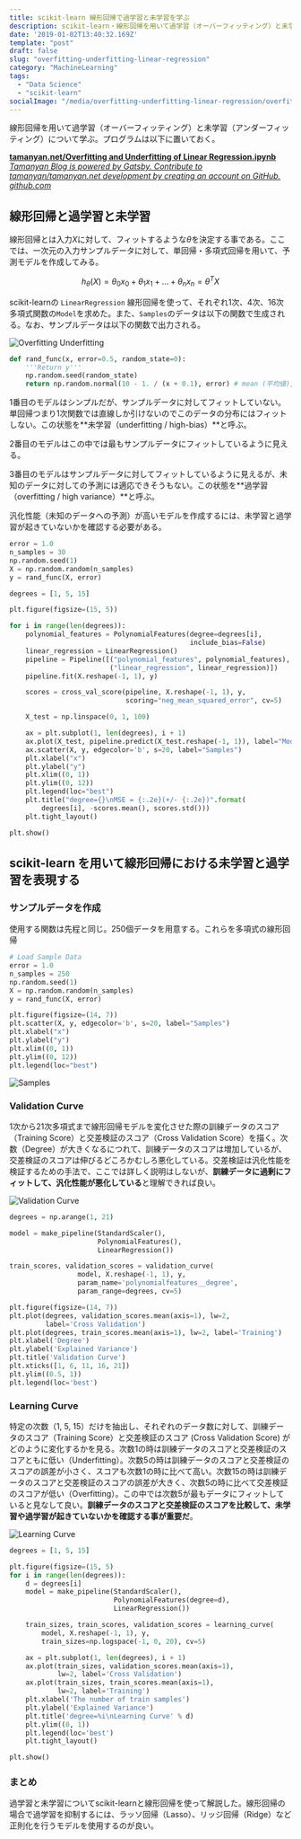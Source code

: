 ```yaml
---
title: scikit-learn 線形回帰で過学習と未学習を学ぶ
description: scikit-learn・線形回帰を用いて過学習（オーバーフィッティング）と未学習（アンダーフィッティング）について学ぶ
date: '2019-01-02T13:40:32.169Z'
template: "post"
draft: false
slug: "overfitting-underfitting-linear-regression"
category: "MachineLearning"
tags:
  - "Data Science"
  - "scikit-learn"
socialImage: "/media/overfitting-underfitting-linear-regression/overfitting-underfitting.png"
---
```


線形回帰を用いて過学習（オーバーフィッティング）と未学習（アンダーフィッティング）について学ぶ。プログラムは以下に置いておく。

<div class="article-widget">
  <a class="article-widget-image" href="https://github.com/tamanyan/tamanyan.net/blob/master/samples/overfitting-underfitting-linear-regression/Overfitting%20and%20Underfitting%20of%20Linear%20Regression.ipynb" style="background-image: url('https://avatars0.githubusercontent.com/u/2387508?s=460&v=4');" target="_blank">
  </a>
  <a href="https://github.com/tamanyan/tamanyan.net/blob/master/samples/overfitting-underfitting-linear-regression/Overfitting%20and%20Underfitting%20of%20Linear%20Regression.ipynb" target="_blank">
    <strong class="article-widget-title">tamanyan.net/Overfitting and Underfitting of Linear Regression.ipynb</strong>
    <em class="article-widget-description">Tamanyan Blog is powered by Gatsby. Contribute to tamanyan/tamanyan.net development by creating an account on GitHub.</em>
    <em class="article-widget-url">github.com</em>
  </a>
</div>

## 線形回帰と過学習と未学習

線形回帰とは入力$X$に対して、フィットするような$θ$を決定する事である。ここでは、一次元の入力サンプルデータに対して、単回帰・多項式回帰を用いて、予測モデルを作成してみる。

$$
h_θ(X) = θ_0 x_0 + θ_1 x_1 + ... + θ_n x_n = θ^T X
$$

scikit-learnの `LinearRegression` 線形回帰を使って、それぞれ1次、4次、16次多項式関数の`Model`を求めた。また、`Samples`のデータは以下の関数で生成される。なお、サンプルデータは以下の関数で出力される。

![Overfitting Underfitting](/media/overfitting-underfitting-linear-regression/overfitting-underfitting.png)

```python
def rand_func(x, error=0.5, random_state=0):
    '''Return y'''
    np.random.seed(random_state)
    return np.random.normal(10 - 1. / (x + 0.1), error) # mean (平均値), standard deviation (標準偏差)
```

<!--more-->

1番目のモデルはシンプルだが、サンプルデータに対してフィットしていない。単回帰つまり1次関数では直線しか引けないのでこのデータの分布にはフィットしない。この状態を**未学習（underfitting / high-bias）**と呼ぶ。

2番目のモデルはこの中では最もサンプルデータにフィットしているように見える。

3番目のモデルはサンプルデータに対してフィットしているように見えるが、未知のデータに対しての予測には適応できそうもない。この状態を**過学習（overfitting / high variance）**と呼ぶ。

汎化性能（未知のデータへの予測）が高いモデルを作成するには、未学習と過学習が起きていないかを確認する必要がある。

```python
error = 1.0
n_samples = 30
np.random.seed(1)
X = np.random.random(n_samples)
y = rand_func(X, error)

degrees = [1, 5, 15]

plt.figure(figsize=(15, 5))

for i in range(len(degrees)):
    polynomial_features = PolynomialFeatures(degree=degrees[i],
                                             include_bias=False)
    linear_regression = LinearRegression()
    pipeline = Pipeline([("polynomial_features", polynomial_features),
                         ("linear_regression", linear_regression)])
    pipeline.fit(X.reshape(-1, 1), y)

    scores = cross_val_score(pipeline, X.reshape(-1, 1), y,
                             scoring="neg_mean_squared_error", cv=5)

    X_test = np.linspace(0, 1, 100)

    ax = plt.subplot(1, len(degrees), i + 1)
    ax.plot(X_test, pipeline.predict(X_test.reshape(-1, 1)), label="Model")
    ax.scatter(X, y, edgecolor='b', s=20, label="Samples")
    plt.xlabel("x")
    plt.ylabel("y")
    plt.xlim((0, 1))
    plt.ylim((0, 12))
    plt.legend(loc="best")
    plt.title("degree={}\nMSE = {:.2e}(+/- {:.2e})".format(
        degrees[i], -scores.mean(), scores.std()))
    plt.tight_layout()

plt.show()
```


## scikit-learn を用いて線形回帰における未学習と過学習を表現する
### サンプルデータを作成

使用する関数は先程と同じ。250個データを用意する。これらを多項式の線形回帰

```python
# Load Sample Data
error = 1.0
n_samples = 250
np.random.seed(1)
X = np.random.random(n_samples)
y = rand_func(X, error)

plt.figure(figsize=(14, 7))
plt.scatter(X, y, edgecolor='b', s=20, label="Samples")
plt.xlabel("x")
plt.ylabel("y")
plt.xlim((0, 1))
plt.ylim((0, 12))
plt.legend(loc="best")
```

![Samples](/media/overfitting-underfitting-linear-regression/samples.png)

### Validation Curve

1次から21次多項式まで線形回帰モデルを変化させた際の訓練データのスコア（Training Score）と交差検証のスコア（Cross Validation Score）を描く。次数（Degree）が大きくなるにつれて、訓練データのスコアは増加しているが、交差検証のスコアは伸びるどころかむしろ悪化している。交差検証は汎化性能を検証するための手法で、ここでは詳しく説明はしないが、**訓練データに過剰にフィットして、汎化性能が悪化している**と理解できれば良い。

![Validation Curve](/media/overfitting-underfitting-linear-regression/validation-curve.png)

```python
degrees = np.arange(1, 21)

model = make_pipeline(StandardScaler(),
                      PolynomialFeatures(),
                      LinearRegression())

train_scores, validation_scores = validation_curve(
                 model, X.reshape(-1, 1), y,
                 param_name='polynomialfeatures__degree',
                 param_range=degrees, cv=5)

plt.figure(figsize=(14, 7))
plt.plot(degrees, validation_scores.mean(axis=1), lw=2,
         label='Cross Validation')
plt.plot(degrees, train_scores.mean(axis=1), lw=2, label='Training')
plt.xlabel('Degree')
plt.ylabel('Explained Variance')
plt.title('Validation Curve')
plt.xticks([1, 6, 11, 16, 21])
plt.ylim((0.5, 1))
plt.legend(loc='best')
```

### Learning Curve

特定の次数（1, 5, 15）だけを抽出し、それぞれのデータ数に対して、訓練データのスコア（Training Score）と交差検証のスコア (Cross Validation Score) がどのように変化するかを見る。次数1の時は訓練データのスコアと交差検証のスコアともに低い（Underfitting）。次数5の時は訓練データのスコアと交差検証のスコアの誤差が小さく、スコアも次数1の時に比べて高い。次数15の時は訓練データのスコアと交差検証のスコアの誤差が大きく、次数5の時に比べて交差検証のスコアが低い（Overfitting）。この中では次数5が最もデータにフィットしていると見なして良い。**訓練データのスコアと交差検証のスコアを比較して、未学習や過学習が起きていないかを確認する事が重要だ**。

![Learning Curve](/media/overfitting-underfitting-linear-regression/learning-curve.png)

```python
degrees = [1, 5, 15]

plt.figure(figsize=(15, 5)
for i in range(len(degrees)):
    d = degrees[i]
    model = make_pipeline(StandardScaler(),
                          PolynomialFeatures(degree=d),
                          LinearRegression())

    train_sizes, train_scores, validation_scores = learning_curve(
        model, X.reshape(-1, 1), y,
        train_sizes=np.logspace(-1, 0, 20), cv=5)

    ax = plt.subplot(1, len(degrees), i + 1)
    ax.plot(train_sizes, validation_scores.mean(axis=1),
            lw=2, label='Cross Validation')
    ax.plot(train_sizes, train_scores.mean(axis=1),
            lw=2, label='Training')
    plt.xlabel('The number of train samples')
    plt.ylabel('Explained Variance')
    plt.title('degree=%i\nLearning Curve' % d)
    plt.ylim((0, 1))
    plt.legend(loc='best')
    plt.tight_layout()

plt.show()
```

### まとめ

過学習と未学習についてscikit-learnと線形回帰を使って解説した。線形回帰の場合で過学習を抑制するには、ラッソ回帰（Lasso）、リッジ回帰（Ridge）など正則化を行うモデルを使用するのが良い。
